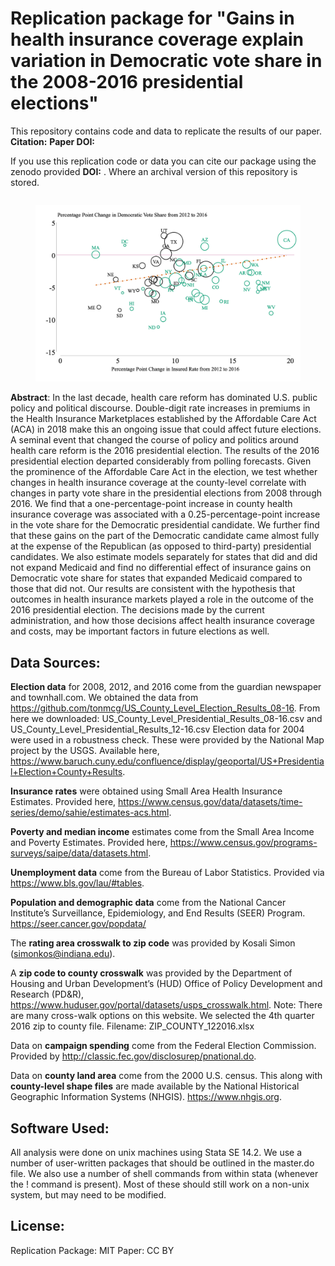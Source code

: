 # Replication package for "Gains in health insurance coverage explain variation in Democratic vote share in the 2008-2016 presidential elections"

This repository contains code and data to replicate the results of our paper.
**Citation:** <TBD>
**Paper DOI:** <TBD>

 If you use this replication code or data you can cite our package using the zenodo provided **DOI:** <TBD>. Where an
 archival version of this repository is stored. 

<figure style="float:left;">
<img src="https://github.com/hollina/elections_and_insurance/blob/master/Figures/figure_2_change_in_ins_v_change_in_dem_vote_share.png"  width="600"  /> 
</figure>


**Abstract**: In the last decade, health care reform has dominated U.S. public policy and political discourse. Double-digit rate increases in premiums in the Health Insurance Marketplaces established by the Affordable Care Act (ACA) in 2018 make this an ongoing issue that could affect future elections. A seminal event that changed the course of policy and politics around health care reform is the 2016 presidential election. The results of the 2016 presidential election departed considerably from polling forecasts. Given the prominence of the Affordable Care Act in the election, we test whether changes in health insurance coverage at the county-level correlate with changes in party vote share in the presidential elections from 2008 through 2016. We find that a one-percentage-point increase in county health insurance coverage was associated with a 0.25-percentage-point increase in the vote share for the Democratic presidential candidate. We further find that these gains on the part of the Democratic candidate came almost fully at the expense of the Republican (as opposed to third-party) presidential candidates. We also estimate models separately for states that did and did not expand Medicaid and find no differential effect of insurance gains on Democratic vote share for states that expanded Medicaid compared to those that did not. Our results are consistent with the hypothesis that outcomes in health insurance markets played a role in the outcome of the 2016 presidential election. The decisions made by the current administration, and how those decisions affect health insurance coverage and costs, may be important factors in future elections as well.


## Data Sources:

**Election data** for 2008, 2012, and 2016 come from the guardian newspaper and townhall.com. We obtained the data from <https://github.com/tonmcg/US_County_Level_Election_Results_08-16>. 
From here we downloaded:
US_County_Level_Presidential_Results_08-16.csv and US_County_Level_Presidential_Results_12-16.csv
Election data for 2004 were used in a robustness check. These were provided by the National Map project by the USGS. Available here, <https://www.baruch.cuny.edu/confluence/display/geoportal/US+Presidential+Election+County+Results>.


**Insurance rates** were obtained using Small Area Health Insurance Estimates. Provided here, <https://www.census.gov/data/datasets/time-series/demo/sahie/estimates-acs.html>.

**Poverty and median income** estimates come from the Small Area Income and Poverty Estimates. Provided here, <https://www.census.gov/programs-surveys/saipe/data/datasets.html>.

**Unemployment data** come from the Bureau of Labor Statistics. Provided via <https://www.bls.gov/lau/#tables>.

**Population and demographic data** come from the National Cancer Institute’s Surveillance, Epidemiology, and End Results (SEER) Program. <https://seer.cancer.gov/popdata/>

The **rating area crosswalk to zip code** was provided by Kosali Simon (simonkos@indiana.edu). 

A **zip code to county crosswalk** was provided by the Department of Housing and Urban Development’s (HUD) Office of Policy Development and Research (PD&R), 
<https://www.huduser.gov/portal/datasets/usps_crosswalk.html>. Note: There are many cross-walk options on this website. We selected the 4th quarter 2016 zip to county file. Filename: ZIP_COUNTY_122016.xlsx

Data on **campaign spending** come from the Federal Election Commission. Provided by <http://classic.fec.gov/disclosurep/pnational.do>. 

Data on **county land area** come from the 2000 U.S. census.  This along with **county-level shape files** are made available by the National Historical Geographic Information Systems (NHGIS). <https://www.nhgis.org>.

## Software Used:
All analysis were done on unix machines using Stata SE 14.2. We use a number of user-written packages that should be outlined in the master.do file. We also use a number of shell commands from within stata (whenever the ! command is present). Most of these should still work on a non-unix system, but may need to be modified.

## License:
Replication Package: MIT
Paper: CC BY
